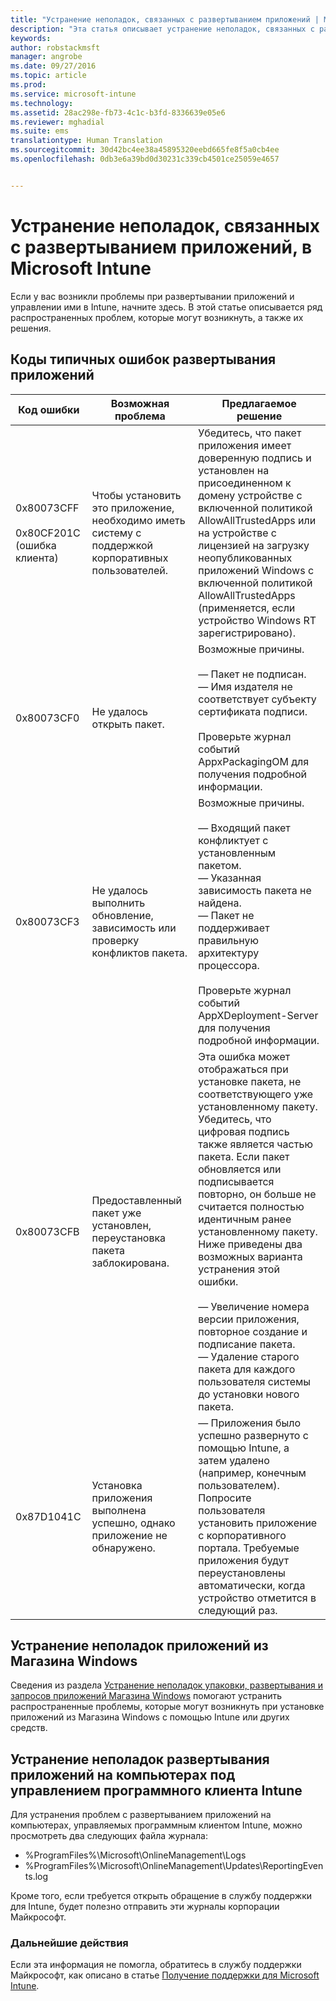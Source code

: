```yaml
---
title: "Устранение неполадок, связанных с развертыванием приложений | Microsoft Intune"
description: "Эта статья описывает устранение неполадок, связанных с развертыванием приложений, с помощью Microsoft Intune."
keywords: 
author: robstackmsft
manager: angrobe
ms.date: 09/27/2016
ms.topic: article
ms.prod: 
ms.service: microsoft-intune
ms.technology: 
ms.assetid: 28ac298e-fb73-4c1c-b3fd-8336639e05e6
ms.reviewer: mghadial
ms.suite: ems
translationtype: Human Translation
ms.sourcegitcommit: 30d42bc4ee38a45895320eebd665fe8f5a0cb4ee
ms.openlocfilehash: 0db3e6a39bd0d30231c339cb4501ce25059e4657


---
```


# Устранение неполадок, связанных с развертыванием приложений, в Microsoft Intune
Если у вас возникли проблемы при развертывании приложений и управлении ими в Intune, начните здесь. В этой статье описывается ряд распространенных проблем, которые могут возникнуть, а также их решения.

## Коды типичных ошибок развертывания приложений

|Код ошибки|Возможная проблема|Предлагаемое решение|
|--------------|--------------------|------------------------|
|0x80073CFF<br /><br />0x80CF201C (ошибка клиента)|Чтобы установить это приложение, необходимо иметь систему с поддержкой корпоративных пользователей.|Убедитесь, что пакет приложения имеет доверенную подпись и установлен на присоединенном к домену устройстве с включенной политикой AllowAllTrustedApps или на устройстве с лицензией на загрузку неопубликованных приложений Windows с включенной политикой AllowAllTrustedApps (применяется, если устройство Windows RT зарегистрировано).|
|0x80073CF0|Не удалось открыть пакет.|Возможные причины.<br /><br />— Пакет не подписан.<br />— Имя издателя не соответствует субъекту сертификата подписи.<br /><br />Проверьте журнал событий AppxPackagingOM для получения подробной информации.|
|0x80073CF3|Не удалось выполнить обновление, зависимость или проверку конфликтов пакета.|Возможные причины.<br /><br />— Входящий пакет конфликтует с установленным пакетом.<br />— Указанная зависимость пакета не найдена.<br />— Пакет не поддерживает правильную архитектуру процессора.<br /><br />Проверьте журнал событий AppXDeployment-Server для получения подробной информации.|
|0x80073CFB|Предоставленный пакет уже установлен, переустановка пакета заблокирована.|Эта ошибка может отображаться при установке пакета, не соответствующего уже установленному пакету. Убедитесь, что цифровая подпись также является частью пакета. Если пакет обновляется или подписывается повторно, он больше не считается полностью идентичным ранее установленному пакету. Ниже приведены два возможных варианта устранения этой ошибки.<br /><br />— Увеличение номера версии приложения, повторное создание и подписание пакета.<br />— Удаление старого пакета для каждого пользователя системы до установки нового пакета.|
|0x87D1041C|Установка приложения выполнена успешно, однако приложение не обнаружено.|— Приложения было успешно развернуто с помощью Intune, а затем удалено (например, конечным пользователем). Попросите пользователя установить приложение с корпоративного портала. Требуемые приложения будут переустановлены автоматически, когда устройство отметится в следующий раз.|

## Устранение неполадок приложений из Магазина Windows

Сведения из раздела [Устранение неполадок упаковки, развертывания и запросов приложений Магазина Windows](https://msdn.microsoft.com/library/windows/desktop/hh973484.aspx) помогают устранить распространенные проблемы, которые могут возникнуть при установке приложений из Магазина Windows с помощью Intune или других средств.

## Устранение неполадок развертывания приложений на компьютерах под управлением программного клиента Intune
Для устранения проблем с развертыванием приложений на компьютерах, управляемых программным клиентом Intune, можно просмотреть два следующих файла журнала:
- %ProgramFiles%\Microsoft\OnlineManagement\Logs
- %ProgramFiles%\Microsoft\OnlineManagement\Updates\ReportingEvents.log

Кроме того, если требуется открыть обращение в службу поддержки для Intune, будет полезно отправить эти журналы корпорации Майкрософт.


### Дальнейшие действия
Если эта информация не помогла, обратитесь в службу поддержки Майкрософт, как описано в статье [Получение поддержки для Microsoft Intune](how-to-get-support-for-microsoft-intune.md).



<!--HONumber=Sep16_HO4-->


